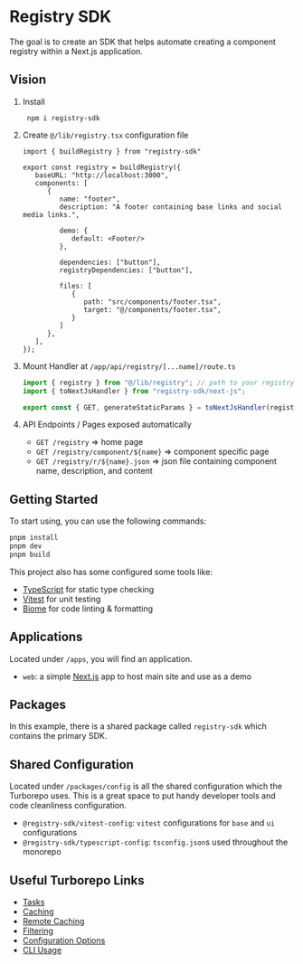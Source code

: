 # Registry SDK

The goal is to create an SDK that helps automate creating a component registry within a Next.js application.

## Vision

1. Install
   ```shell 
    npm i registry-sdk
   ```

2. Create `@/lib/registry.tsx` configuration file

   ```tsx
   import { buildRegistry } from "registry-sdk"
   
   export const registry = buildRegistry({
      baseURL: "http://localhost:3000",
      components: [
         {
            name: "footer",
            description: "A footer containing base links and social media links.",
   
            demo: {
               default: <Footer/>
            },
   
            dependencies: ["button"],
            registryDependencies: ["button"],
   
            files: [
               {
                  path: "src/components/footer.tsx",
                  target: "@/components/footer.tsx",
               }
            ]
         },
      ],
   });
   ```

3. Mount Handler at `/app/api/registry/[...name]/route.ts`

   ```ts
   import { registry } from "@/lib/registry"; // path to your registry config file
   import { toNextJsHandler } from "registry-sdk/next-js";
   
   export const { GET, generateStaticParams } = toNextJsHandler(registry);
   ```

4. API Endpoints / Pages exposed automatically

    * `GET /registry` => home page
    * `GET /registry/component/${name}` => component specific page
    * `GET /registry/r/${name}.json` => json file containing component name, description, and content

    
## Getting Started

To start using, you can use the following commands:

```zsh
pnpm install
pnpm dev
pnpm build

```

This project also has some configured some tools like:

- [TypeScript](https://www.typescriptlang.org/) for static type checking
- [Vitest](https://vitest.dev/) for unit testing
- [Biome](https://biomejs.dev/) for code linting & formatting

## Applications

Located under `/apps`, you will find an application.

- `web`: a simple [Next.js](https://nextjs.org/) app to host main site and use as a demo

## Packages

In this example, there is a shared package called `registry-sdk` which contains the primary SDK. 

## Shared Configuration

Located under `/packages/config` is all the shared configuration which the Turborepo uses. This is a great space to put
handy developer tools and code cleanliness configuration.

- `@registry-sdk/vitest-config`: `vitest` configurations for `base` and `ui` configurations
- `@registry-sdk/typescript-config`: `tsconfig.json`s used throughout the monorepo

## Useful Turborepo Links

- [Tasks](https://turbo.build/repo/docs/core-concepts/monorepos/running-tasks)
- [Caching](https://turbo.build/repo/docs/core-concepts/caching)
- [Remote Caching](https://turbo.build/repo/docs/core-concepts/remote-caching)
- [Filtering](https://turbo.build/repo/docs/core-concepts/monorepos/filtering)
- [Configuration Options](https://turbo.build/repo/docs/reference/configuration)
- [CLI Usage](https://turbo.build/repo/docs/reference/command-line-reference)
